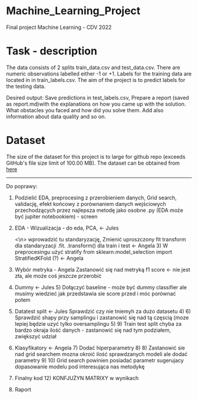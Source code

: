 # Machine_Learning_Project
Final project Machine Learning - CDV 2022


# Task - description
The data consists of 2 splits train_data.csv and test_data.csv. There are numeric observations labelled either -1 or +1. Labels for the training data are located in in train_labels.csv. 
The aim of the project is to predict labels for the testing data.

Desired output:
Save predictions in test_labels.csv,
Prepare a report (saved as report.md)with the explanations on how you came up with the solution. What obstacles you faced and how did you solve them. Add also information about data quality and so on.

# Dataset
The size of the dataset for this project is to large for github repo (exceeds GitHub's file size limit of 100.00 MB). The dataset can be obtained from [here](https://drive.google.com/drive/folders/1K4IQxSH--gfMZdovzGfuYjDXUF1r2TqF?usp=sharing)



________
Do poprawy:

1) Podzielić EDA, preprocesing z przerobieniem danych, Grid search, validację, efekt końcowy z porównaniem danych wejściowych przechodzących przez najlepsza metodę
    jako osobne .py (EDA może być jupiter notebookiem) - screen
    












1) EDA - Wizualizacja - do eda, PCA, <- Jules


     <\n>  wprowadzić tu standaryzację, Zmienić uproszczony fit transform dla standaryzacji .fit. .transform() dla train i test <- Angela
     3) W preprocesingu użyć stratify from sklearn.model_selection import StratifiedKFold (?) <- Angela
     
3) Wybór metryka - Angela
    Zastanowić się nad metryką f1 score <- nie jest zła, ale może coś jeszcze przerobić
    
4) Dummy <- Jules
    5) Dołączyć baseline - może być dummy classifier ale musimy wiedzieć jak przedstawia sie score przed i móc porównać potem


6) Datatest split <- Jules
     Sprawdzić czy nie tniemyh za dużo datasetu
    4) 6) Sprawdzić shapy przy samplingu i zastanowić się nad tą częscią (moze lepiej będzie uzyć tylko oversamplingu
    5) 9) Train test split chyba za bardzo okraja ilość danych - zastanowić się nad tym podziałem, zwiększyć udział


8) Klasyfikatory <- Angela
    7) Dodać hiperparametry
    8) 8) Zastanowić sie nad grid searchem mozna okroić ilość sprawdzanych modeli ale dodać parametry
    9) 10) Grid search powinien posiadać parametr sugerujacy dopasowanie modelu pod interesująca nas metodykę


9) Finalny kod
    12) KONFJUŻYN MATRIXY w wynikach
10) Raport
